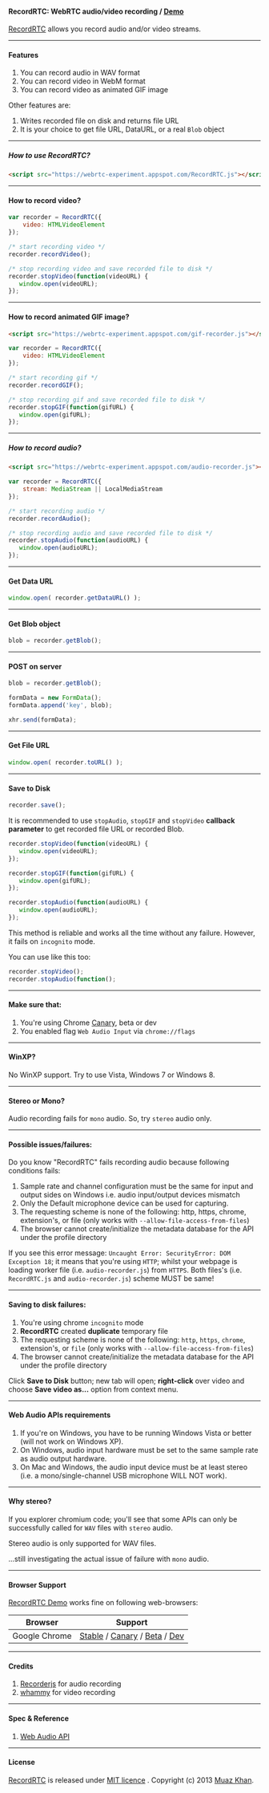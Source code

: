 #### RecordRTC: WebRTC audio/video recording / [Demo](https://webrtc-experiment.appspot.com/RecordRTC/)

[RecordRTC](https://webrtc-experiment.appspot.com/RecordRTC.js) allows you record audio and/or video streams.

----

#### Features

1. You can record audio in WAV format
2. You can record video in WebM format
3. You can record video as animated GIF image

Other features are:

1. Writes recorded file on disk and returns file URL
2. It is your choice to get file URL, DataURL, or a real `Blob` object

----

##### How to use RecordRTC?

```html
<script src="https://webrtc-experiment.appspot.com/RecordRTC.js"></script>
```

----

#### How to record video?

```javascript
var recorder = RecordRTC({
	video: HTMLVideoElement
});

/* start recording video */
recorder.recordVideo();

/* stop recording video and save recorded file to disk */
recorder.stopVideo(function(videoURL) {
   window.open(videoURL);
});
```

----

#### How to record animated GIF image?

```html
<script src="https://webrtc-experiment.appspot.com/gif-recorder.js"></script>
```

```javascript
var recorder = RecordRTC({
	video: HTMLVideoElement
});

/* start recording gif */
recorder.recordGIF();

/* stop recording gif and save recorded file to disk */
recorder.stopGIF(function(gifURL) {
   window.open(gifURL);
});
```

----

##### How to record audio?

```html
<script src="https://webrtc-experiment.appspot.com/audio-recorder.js"></script>
```

```javascript
var recorder = RecordRTC({
	stream: MediaStream || LocalMediaStream
});

/* start recording audio */
recorder.recordAudio();

/* stop recording audio and save recorded file to disk */
recorder.stopAudio(function(audioURL) {
   window.open(audioURL);
});
```

----

#### Get Data URL

```javascript
window.open( recorder.getDataURL() );
```

----

#### Get Blob object

```javascript
blob = recorder.getBlob();
```

----

#### POST on server

```javascript
blob = recorder.getBlob();

formData = new FormData();
formData.append('key', blob);

xhr.send(formData);
```

----

#### Get File URL

```javascript
window.open( recorder.toURL() );
```

----

#### Save to Disk

```javascript
recorder.save();
```

It is recommended to use `stopAudio`, `stopGIF` and `stopVideo` **callback parameter** to get recorded file URL or recorded Blob.

```javascript
recorder.stopVideo(function(videoURL) {
   window.open(videoURL);
});

recorder.stopGIF(function(gifURL) {
   window.open(gifURL);
});

recorder.stopAudio(function(audioURL) {
   window.open(audioURL);
});
```

This method is reliable and works all the time without any failure. However, it fails on `incognito` mode.

You can use like this too:

```javascript
recorder.stopVideo();
recorder.stopAudio(function();
```

----

#### Make sure that:

1. You're using Chrome [Canary](https://www.google.com/intl/en/chrome/browser/canary.html), beta or dev
2. You enabled flag `Web Audio Input` via `chrome://flags`

----

#### WinXP?

No WinXP support. Try to use Vista, Windows 7 or Windows 8.

----

#### Stereo or Mono?

Audio recording fails for `mono` audio. So, try `stereo` audio only.

----

#### Possible issues/failures:

Do you know "RecordRTC" fails recording audio because following conditions fails:

1. Sample rate and channel configuration must be the same for input and output sides on Windows i.e. audio input/output devices mismatch
2. Only the Default microphone device can be used for capturing.
3. The requesting scheme is none of the following: http, https, chrome, extension's, or file (only works with `--allow-file-access-from-files`)
4. The browser cannot create/initialize the metadata database for the API under the profile directory

If you see this error message: `Uncaught Error: SecurityError: DOM Exception 18`; it means that you're using `HTTP`; whilst your webpage is loading worker file (i.e. `audio-recorder.js`) from `HTTPS`. Both files's (i.e. `RecordRTC.js` and `audio-recorder.js`) scheme MUST be same!

----

#### Saving to disk failures:

1. You're using chrome `incognito` mode
2. **RecordRTC** created **duplicate** temporary file
3. The requesting scheme is none of the following: `http`, `https`, `chrome`, extension's, or `file` (only works with `--allow-file-access-from-files`)
4. The browser cannot create/initialize the metadata database for the API under the profile directory

Click **Save to Disk** button; new tab will open; **right-click** over video and choose **Save video as...** option from context menu.

----

#### Web Audio APIs requirements

1. If you're on Windows, you have to be running Windows Vista or better (will not work on Windows XP).
2. On Windows, audio input hardware must be set to the same sample rate as audio output hardware.
3. On Mac and Windows, the audio input device must be at least stereo (i.e. a mono/single-channel USB microphone WILL NOT work).

----

#### Why stereo?

If you explorer chromium code; you'll see that some APIs can only be successfully called for `WAV` files with `stereo` audio.

Stereo audio is only supported for WAV files.

...still investigating the actual issue of failure with `mono` audio.

----

#### Browser Support

[RecordRTC Demo](https://webrtc-experiment.appspot.com/RecordRTC/) works fine on following web-browsers:

| Browser        | Support           |
| ------------- |-------------|
| Google Chrome | [Stable](https://www.google.com/intl/en_uk/chrome/browser/) / [Canary](https://www.google.com/intl/en/chrome/browser/canary.html) / [Beta](https://www.google.com/intl/en/chrome/browser/beta.html) / [Dev](https://www.google.com/intl/en/chrome/browser/index.html?extra=devchannel#eula) |

----

#### Credits

1. [Recorderjs](https://github.com/mattdiamond/Recorderjs) for audio recording
2. [whammy](https://github.com/antimatter15/whammy) for video recording

----

#### Spec & Reference

1. [Web Audio API](https://dvcs.w3.org/hg/audio/raw-file/tip/webaudio/specification.html)

----

#### License

[RecordRTC](https://webrtc-experiment.appspot.com/RecordRTC/) is released under [MIT licence](https://webrtc-experiment.appspot.com/licence/) . Copyright (c) 2013 [Muaz Khan](https://plus.google.com/100325991024054712503).
